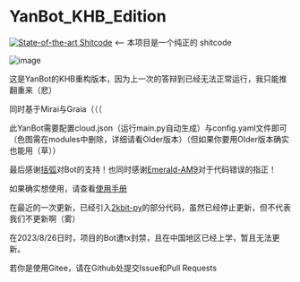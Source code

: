 # YanBot_KHB_Edition

[![State-of-the-art Shitcode](https://img.shields.io/static/v1?label=State-of-the-art&message=Shitcode&color=7B5804)](https://github.com/trekhleb/state-of-the-art-shitcode) <-- 本项目是一个纯正的 shitcode

![image](https://github.com/ltzXiaoYanMo/YanBot_KHB_Edition/assets/72146468/3710d246-e960-4e0d-bf1d-82c87c18ac13)


这是YanBot的KHB重构版本，因为上一次的答辩到已经无法正常运行，我只能推翻重来（悲）

同时基于Mirai与Graia（（（

此YanBot需要配置cloud.json（运行main.py自动生成）与config.yaml文件即可（色图需在modules中删除，详细请看Older版本）（但如果你要用Older版本确实也能用（草））

最后感谢[括弧](https://github.com/daizihan233/)对Bot的支持！也同时感谢[Emerald-AM9](https://github.com/Emerald-AM9)对于代码错误的指正！

如果确实想使用，请查看[使用手册](https://github.com/ltzXiaoYanMo/YanBot_KHB_Edition/blob/main/starting.md)

在最近的一次更新，已经引入[2kbit-py](https://github.com/Abjust/2kbit-py)的部分代码，虽然已经停止更新，但不代表我们不更新啊（雾）

在2023/8/26日时，项目的Bot遭tx封禁，且在中国地区已经上学，暂且无法更新。

若你是使用Gitee，请在Github处提交Issue和Pull Requests
